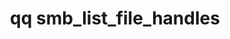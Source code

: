 ---
category: smb
command: smb_list_file_handles
keywords: qq, qq_cli, smb_list_file_handles
optional_options:
- alternate: []
  help: Max files to return per request.
  name: --page-size
  required: false
- alternate: []
  help: "\n                Limits results to the specified file, as returned from\
    \ a command like\n                fs_file_get_attr or fs_read_dir.\n         \
    \       "
  name: --file-number
  required: false
- alternate:
  - --resolve-paths
  help: Returns the primary path of the opened file.
  name: -p
  required: false
- alternate: []
  help: Path to file
  name: --path
  required: false
permalink: /qq-cli-command-guide/smb/smb_list_file_handles.html
positional_options: []
sidebar: qq_cli_command_reference_sidebar
summary: This section explains how to use the <code>qq smb_list_file_handles</code>
  command.
synopsis: List SMB open file handles
title: qq smb_list_file_handles
usage: qq smb_list_file_handles [-h] [--page-size PAGE_SIZE] [--file-number FILE_NUMBER]
  [-p] [--path PATH]
zendesk_source: qq CLI Command Guide

---